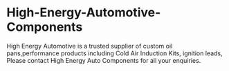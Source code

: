 # High-Energy-Automotive-Components
High Energy Automotive is a trusted supplier of custom oil pans,performance products including Cold Air Induction Kits, ignition leads, Please contact High Energy Auto Components for all your enquiries.
